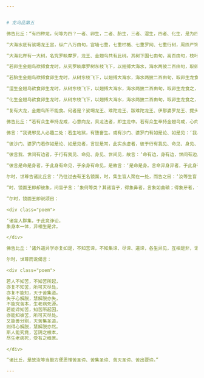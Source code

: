 ```yaml
---


# 龙鸟品第五

佛告比丘：“有四种龙。何等为四？一者、卵生，二者、胎生，三者、湿生，四者、化生，是为四种。有四种金翅鸟。何等为四？一者、卵生，二者、胎生，三者、湿生，四者、化生，是为四种。

“大海水底有裟竭龙王宫，纵广八万由旬，宫墙七重，七重栏楯、七重罗网、七重行树，周匝严饰，皆七宝成乃至无数众鸟相和而鸣，亦复如是。须弥山王与佉陀罗山，二山中间有难陀、跋难陀二龙王宫，各各纵广六千由旬，宮墙七重，七重栏楯、七重罗网、七重行树，周匝校饰，以七宝成乃至无数众鸟相和而鸣，亦复如是。

“大海北岸有一大树，名究罗睒摩罗，龙王、金翅鸟共有此树。其树下围七由旬，高百由旬，枝叶四布五十由旬。此大树东有卵生龙王宫、卵生金翅鸟宫，其宫各各纵广六千由旬，宫墙七重，七重栏楯、七重罗网、七重行树，周匝校饰，以七宝成乃至无数众鸟相和悲鸣，亦复如是。其究罗睒摩罗树南有胎生龙王宫、胎生金翅鸟宫，其宫各各纵广六千由旬，宫墙七重，七重栏楯、七重罗网、七重行树，周匝校饰，以七宝成乃至无数众鸟相和悲鸣，亦复如是。究罗睒摩罗树西有湿生龙宫、湿生金翅鸟宫，其宫各各纵广六千由旬，宫墙七重，七重栏楯、七重罗网、七重行树，周匝校饰，以七宝成乃至无数众鸟相和而鸣，亦复如是。究罗睒摩罗树北有化生龙王宫、化生金翅鸟宫，其宫各各纵广六千由旬，宫墙七重，七重栏楯、七重罗网、七重行树，周匝校饰，以七宝成乃至无数众鸟相和悲鸣，亦复如是。

“若卵生金翅鸟欲搏食龙时，从究罗睒摩罗树东枝飞下，以翅搏大海水，海水两披二百由旬，取卵生龙食之，随意自在，而不能取胎生、湿生、化生诸龙。

“若胎生金翅鸟欲搏食卵生龙时，从树东枝飞下，以翅搏大海水，海水两披二百由旬，取卵生龙食之，自在随意。若胎生金翅鸟欲食胎生龙时，从树南枝飞下，以翅搏大海水，海水两披四百由旬，取胎生龙食之，随意自在，而不能取湿生、化生诸龙食也。

“湿生金翅鸟欲食卵生龙时，从树东枝飞下，以翅搏大海水，海水两披二百由旬，取卵生龙食之，自在随意。湿生金翅鸟欲食胎生龙时，于树南枝飞下，以翅搏大海水，海水两披四百由旬，取胎生龙食之，自在随意。湿生金翅鸟欲食湿生龙时，于树西枝飞下，以翅搏大海水，海水两披八百由旬，取湿生龙食之，自在随意，而不能取化生龙食。

“化生金翅鸟欲食卵生龙时，从树东枝飞下，以翅搏大海水，海水两披二百由旬，取卵生龙食之，自在随意。化生金翅鸟欲食胎生龙时，从树南枝飞下，以翅搏大海水，海水两披四百由旬，取胎生龙食之，随意自在。化生金翅鸟欲食湿生龙时，从树西枝飞下，以翅搏大海水，海水两披八百由旬，取湿生龙食之。化生金翅鸟欲食化生龙时，从树北枝飞下，以翅搏大海水，海水两披千六百由旬，取化生龙食之，随意自在。是为金翅鸟所食诸龙。

“复有大龙，金翅鸟所不能食。何者是？娑竭龙王、难陀龙王、跋难陀龙王、伊那婆罗龙王、提头赖吒龙王、善见龙王、阿卢龙王、伽拘罗龙王、伽毗罗龙王、阿波罗龙王、伽㝹龙王、瞿伽㝹龙王、阿耨达龙王、善住龙王、优睒伽波头龙王、得叉伽龙王，此诸大龙王皆不为金翅鸟之所搏食；其有诸龙在近彼住者，亦不为金翅鸟之所搏食。”

佛告比丘：“若有众生奉持龙戒，心意向龙，具龙法者，即生龙中。若有众生奉持金翅鸟戒，心向金翅鸟，具其法者，便生金翅鸟中。或有众生持兔枭戒者，心向兔枭，具其法者，堕兔枭中。若有众生奉持狗戒，或持牛戒，或持鹿戒，或持瘂戒，或持摩尼婆陀戒，或持火戒，或持月戒，或持日戒，或持水戒，或持供养火戒，或持苦行秽污法，彼作是念：‘我持瘂法、摩尼婆陀法、火法、日月法、水法、供养火法、诸苦行法，我持此功德，欲以生天。此是邪见。”

佛言：“我说邪见人必趣二处：若生地狱，有堕畜生。或有沙门、婆罗门有如是论、如是见：‘我、世间有常，此实余虚；我及世间无常，此实余虚；我及世间有常无常，此实余虚；我及世间非有常非无常，此实余虚。我、世间有边，此实余虚；我、世间无边，此实余虚；我、世间有边无边，此实余虚；我、世间非有边非无边，此实余虚。是命是身，此实余虚；是命异身异，此实余虚；非有命非无命，此实余虚；无命无身，此实余虚。或有人言：‘有如是他死，此实余虚。有言：‘无如是他死，此实余虚。或言：‘有如是无如是他死，此实余虚。又言：‘非有非无如是他死，此实余虚。

“彼沙门、婆罗门若作如是论、如是见者，言世是常，此实余虚者，彼于行有我见、命见、身见、世间见，是故彼作是言：‘我、世间有常。彼言无常者，于行有我见、命见、身见、世间见，是故彼言：‘我、世间无常。彼言有常无常者，彼于行有我见、命见、身见、世间见，故言：‘世间有常无常。彼言非有常非无常者，于行有我见、命见、身见、世间见，故言：‘我、世间非有常非无常。

“彼言我、世间有边者，于行有我见、命见、身见、世间见，故言：‘命有边，身有边，世间有边。从初受胎至于冢间，所有四大身如是展转，极至七生，身、命行尽，我入清净聚，是故彼言：‘我有边。彼言我、世间无边者，于行有我见、命见、身见、世间见，言：‘命无边，身无边，世间无边。从初受胎至于冢间，所有四大身如是展转，极至七生，身、命行尽，我入清净聚，是故言：‘我世间无边。彼作是言：‘此世间有边无边。彼于行有我见、命见、身见、世间见，命有边无边，从初受胎至于冢间，所有四大身如是展转，极至七生，身、命行尽，我入清净聚，是故言：‘我有边无边。彼作是言：‘我、世间非有边非无边。于行有我见、命见、身见、世间见，命身非有边非无边，从初受胎至于冢间，所有四大身如是展转，极至七生，身、命行尽，我入清净聚，是故言：‘我非有边非无边。

“彼言是命是身者，于此身有命见，于余身有命见，是故言：‘是命是身。言命异身异者，于此身有命见，于余身无命见，是故言：‘命异身异。彼言身命非有非无者，于此身无命见，于余身有命见，是故言：‘非有非无。彼言无身命者，此身无命见，余身无命见，是故言：‘无命无身。彼言有如是他死者，其人见今有身命，后更有身、命游行，是故言：‘有如是他死。无如是他死者，彼言今世有命，后世无命，是故言：‘无如是他死。有如是他死无如是他死者，彼言今世命断灭，后世命游行，是故言：‘有如是他命无如是他命。非有非无如是他死者，彼言今身、命断灭，后身、命断灭，是故言：‘非有非无如是他死。”

尔时，世尊告诸比丘言：‘乃往过去有王名镜面，时，集生盲人聚在一处，而告之曰：‘汝等生盲！宁识象不？对曰：‘大王，我不识、不知。王复告言：‘汝等欲知象形类不？对曰：‘欲知。时，王即敕侍者，使将象来，令众盲子手自扪摸。中有摸象得鼻者，王言此是象。或有摸象得其牙者，或有摸象得其耳者，或有摸象得其头者，或有摸象得其背者，或有摸象得其腹者，或有摸象得其髀者，或有摸象得其膊者，或有摸象得其迹者，或有摸象得其尾者，王皆语言：‘此是象也。

“时，镜面王即却彼象，问盲子言：‘象何等类？其诸盲子，得象鼻者，言象如曲辕；得象牙者，言象如杵；得象耳者，言象如箕；得象头者，言象如鼎；得象背者，言象如丘阜；得象腹者，言象如壁；得象髀者，言象如树；得象膊者，言象如柱；得象迹者，言象如臼；得象尾者，言象如絙。各各共诤，互相是非，此言如是，彼言不尔，云云不已，遂至斗诤。时，王见此，欢喜大笑。

“尔时，镜面王即说颂曰：

<div class="poem">

‘诸盲人群集，于此竞诤讼，  
象身本一体，异相生是非。

</div>

佛告比丘：‘诸外道异学亦复如是，不知苦谛，不知集谛、尽谛、道谛，各生异见，互相是非，谓己为是，便起诤讼。若有沙门、婆罗门能如实知苦圣谛、苦集圣谛、苦灭圣谛、苦出要谛，彼自思惟，相共和合，同一受，同一师，同一水乳，炽然佛法，安乐久住。”

尔时，世尊而说偈言：

<div class="poem">

若人不知苦，不知苦所起，  
亦复不知苦，所可灭尽处，  
亦复不能知，灭于苦集道。  
失于心解脱，慧解脱亦失，  
不能究苦本，生老病死源。  
若能谛知苦，知苦所起因，  
亦能知彼苦，所可灭尽处。  
又能善分别，灭苦集圣道，  
则得心解脱，慧解脱亦然。  
斯人能究竟，苦阴之根本，  
尽生老病死，受有之根原。

</div>

“诸比丘，是故汝等当勤方便思惟苦圣谛、苦集圣谛、苦灭圣谛、苦出要谛。”

---
```


